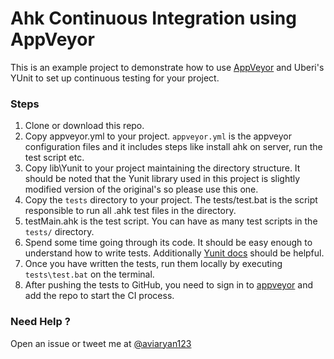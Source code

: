 # Ahk Continuous Integration using AppVeyor

This is an example project to demonstrate how to use [AppVeyor](https://www.appveyor.com/) and Uberi's YUnit to set up continuous testing for your project. 


### Steps

1. Clone or download this repo.
2. Copy appveyor.yml to your project. `appveyor.yml` is the appveyor configuration files and it includes steps like install ahk on server, run the test script etc.
3. Copy lib\Yunit to your project maintaining the directory structure. It should be noted that the Yunit library used in this project is slightly modified version of the original's so please use this one.
4. Copy the `tests` directory to your project. The tests/test.bat is the script responsible to run all .ahk test files in the directory. 
5. testMain.ahk is the test script. You can have as many test scripts in the `tests/` directory.
6. Spend some time going through its code. It should be easy enough to understand how to write tests. Additionally [Yunit docs](https://github.com/Uberi/Yunit) should be helpful.
7. Once you have written the tests, run them locally by executing `tests\test.bat` on the terminal.
8. After pushing the tests to GitHub, you need to sign in to [appveyor](https://www.appveyor.com/) and add the repo to start the CI process.


### Need Help ?

Open an issue or tweet me at [@aviaryan123](https://twitter.com/aviaryan123)